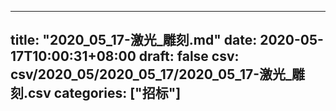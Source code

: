
---
title: "2020_05_17-激光_雕刻.md"
date: 2020-05-17T10:00:31+08:00
draft: false
csv: csv/2020_05/2020_05_17/2020_05_17-激光_雕刻.csv
categories: ["招标"]
---
